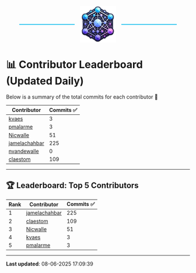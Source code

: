 <p align="center">
  <span style="display: inline-block; width: 30%; border-top: 2px solid #1bbfed; vertical-align: middle;"></span>
  <img src="../logo/belengexplogo.png" alt="Innersource Logo" style="width:20%; vertical-align: middle; margin: 0 10px;" />
  <span style="display: inline-block; width: 30%; border-top: 2px solid #1bbfed; vertical-align: middle;"></span>
</p> 

# 📊 Contributor Leaderboard (Updated Daily)

Below is a summary of the total commits for each contributor 🚀

| Contributor  | Commits ✅ |
|-------------| --------|
| [kvaes](https://github.com/kvaes) | 3 | 
| [pmalarme](https://github.com/pmalarme) | 3 | 
| [Nicwalle](https://github.com/Nicwalle) | 51 | 
| [jamelachahbar](https://github.com/jamelachahbar) | 225 | 
| [nvandewalle](https://github.com/nvandewalle) | 0 | 
| [claestom](https://github.com/claestom) | 109 | 

----

## 🏆 Leaderboard: Top 5 Contributors 

| Rank | Contributor | Commits ✅ |
|------|-------------|---------|
| 1 | [jamelachahbar](https://github.com/jamelachahbar) | 225 |
| 2 | [claestom](https://github.com/claestom) | 109 |
| 3 | [Nicwalle](https://github.com/Nicwalle) | 51 |
| 4 | [kvaes](https://github.com/kvaes) | 3 |
| 5 | [pmalarme](https://github.com/pmalarme) | 3 |

----

**Last updated**: 08-06-2025 17:09:39